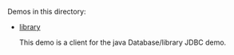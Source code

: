 Demos in this directory:

- [library](./library)

  This demo is a client for the java Database/library JDBC demo.

